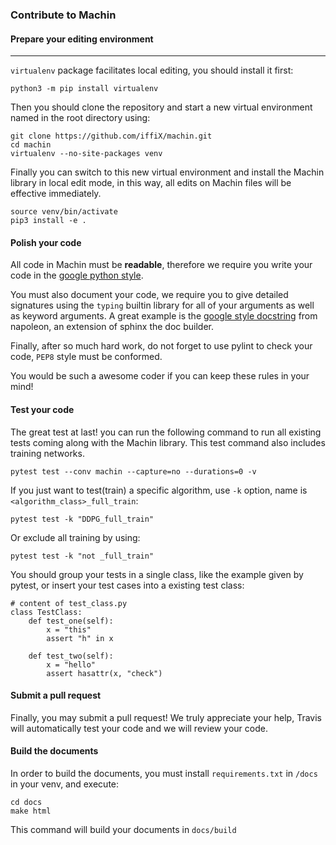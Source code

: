 ### Contribute to Machin

#### Prepare your editing environment
---
`virtualenv` package facilitates local editing, you should install it first:
```
python3 -m pip install virtualenv
``` 
Then you should clone the repository and start a new virtual environment named
in the root directory using:
```
git clone https://github.com/iffiX/machin.git
cd machin
virtualenv --no-site-packages venv
```
Finally you can switch to this new virtual environment and install the Machin 
library in local edit mode, in this way, all edits on Machin files will be 
effective immediately.
```
source venv/bin/activate
pip3 install -e .
```

#### Polish your code
All code in Machin must be **readable**, therefore we require you write your
code in the [google python style](http://google.github.io/styleguide/pyguide.html).

You must also document your code, we require you to give detailed signatures 
using the `typing` builtin library for all of your arguments as well as 
keyword arguments. A great example is the 
[google style docstring](https://sphinxcontrib-napoleon.readthedocs.io/en/latest/example_google.html)
from napoleon, an extension of sphinx the doc builder.

Finally, after so much hard work, do not forget to use pylint to check your code, 
`PEP8` style must be conformed.

You would be such a awesome coder if you can keep these rules in your mind! 

#### Test your code
The great test at last! you can run the following command to run all existing
tests coming along with the Machin library. This test command also includes 
training networks.
```
pytest test --conv machin --capture=no --durations=0 -v
```
If you just want to test(train) a specific algorithm, use `-k` option, name is
`<algorithm_class>_full_train`:
```
pytest test -k "DDPG_full_train"
```
Or exclude all training by using:
```
pytest test -k "not _full_train"
```

You should group your tests in a single class, like the example given by pytest,
or insert your test cases into a existing test class:
```
# content of test_class.py
class TestClass:
    def test_one(self):
        x = "this"
        assert "h" in x

    def test_two(self):
        x = "hello"
        assert hasattr(x, "check")
```
#### Submit a pull request
Finally, you may submit a pull request! We truly appreciate your help,
Travis will automatically test your code and we will review your code.

#### Build the documents
In order to build the documents, you must install `requirements.txt` in `/docs`
in your venv, and execute:
```
cd docs
make html
```
This command will build your documents in `docs/build`
